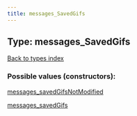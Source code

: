 ```yaml
---
title: messages_SavedGifs
---
```

## Type: messages\_SavedGifs  
[Back to types index](index.md)



### Possible values (constructors):

[messages\_savedGifsNotModified](../constructors/messages_savedGifsNotModified.md)  

[messages\_savedGifs](../constructors/messages_savedGifs.md)  


